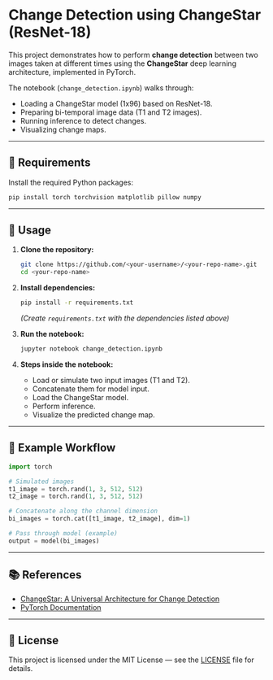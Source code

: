 # Change Detection using ChangeStar (ResNet-18)

This project demonstrates how to perform **change detection** between two images taken at different times using the **ChangeStar** deep learning architecture, implemented in PyTorch.

The notebook (`change_detection.ipynb`) walks through:
- Loading a ChangeStar model (1x96) based on ResNet-18.
- Preparing bi-temporal image data (T1 and T2 images).
- Running inference to detect changes.
- Visualizing change maps.

---

## 🔧 Requirements

Install the required Python packages:

```bash
pip install torch torchvision matplotlib pillow numpy
```

---

## 🚀 Usage

1. **Clone the repository:**
   ```bash
   git clone https://github.com/<your-username>/<your-repo-name>.git
   cd <your-repo-name>
   ```

2. **Install dependencies:**
   ```bash
   pip install -r requirements.txt
   ```
   *(Create `requirements.txt` with the dependencies listed above)*

3. **Run the notebook:**
   ```bash
   jupyter notebook change_detection.ipynb
   ```

4. **Steps inside the notebook:**
   - Load or simulate two input images (T1 and T2).
   - Concatenate them for model input.
   - Load the ChangeStar model.
   - Perform inference.
   - Visualize the predicted change map.

---

## 📸 Example Workflow

```python
import torch

# Simulated images
t1_image = torch.rand(1, 3, 512, 512)
t2_image = torch.rand(1, 3, 512, 512)

# Concatenate along the channel dimension
bi_images = torch.cat([t1_image, t2_image], dim=1)

# Pass through model (example)
output = model(bi_images)
```

---

## 📚 References

- [ChangeStar: A Universal Architecture for Change Detection](https://arxiv.org/abs/2103.00284)
- [PyTorch Documentation](https://pytorch.org/)

---

## 📝 License
This project is licensed under the MIT License — see the [LICENSE](LICENSE) file for details.
